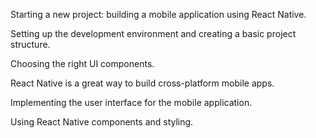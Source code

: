 Starting a new project: building a mobile application using React Native.

Setting up the development environment and creating a basic project structure.

Choosing the right UI components.

React Native is a great way to build cross-platform mobile apps.

Implementing the user interface for the mobile application.

Using React Native components and styling.
